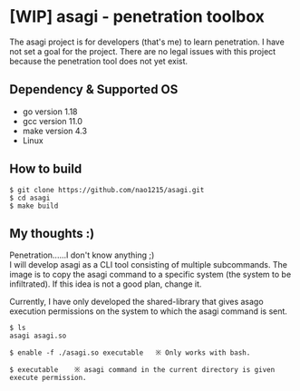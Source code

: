 # [WIP] asagi - penetration toolbox
The asagi project is for developers (that's me) to learn penetration. I have not set a goal for the project. There are no legal issues with this project because the penetration tool does not yet exist.

## Dependency & Supported OS
- go version 1.18
- gcc version 11.0
- make version 4.3
- Linux

## How to build
```
$ git clone https://github.com/nao1215/asagi.git
$ cd asagi
$ make build
```

## My thoughts :)
Penetration......I don't know anything ;)  
I will develop asagi as a CLI tool consisting of multiple subcommands. The image is to copy the asagi command to a specific system (the system to be infiltrated). If this idea is not a good plan, change it.  

Currently, I have only developed the shared-library that gives asago execution permissions on the system to which the asagi command is sent.

```
$ ls
asagi asagi.so

$ enable -f ./asagi.so executable   ※ Only works with bash.

$ executable    ※ asagi command in the current directory is given execute permission.
```